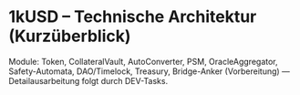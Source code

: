 # 1kUSD – Technische Architektur (Kurzüberblick)

Module: Token, CollateralVault, AutoConverter, PSM, OracleAggregator, Safety-Automata, DAO/Timelock, Treasury, Bridge-Anker (Vorbereitung)
— Detailausarbeitung folgt durch DEV-Tasks.
